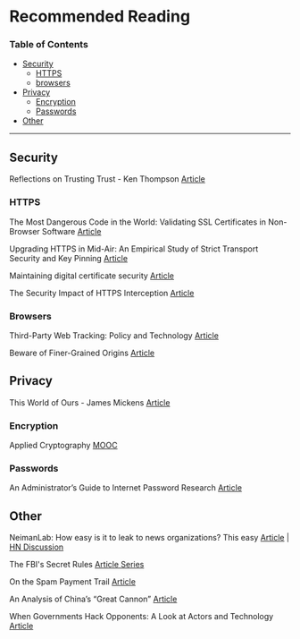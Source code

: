 # Recommended Reading

### Table of Contents
- [Security](#security)
  - [HTTPS](#https)
  - [browsers](#browsers)
- [Privacy](#privacy)
  - [Encryption](#encryption)
  - [Passwords](#passwords)
- [Other](#other)

<hr>

## Security
Reflections on Trusting Trust - Ken Thompson [Article](http://cm.bell-labs.co/who/ken/trust.html)

### HTTPS
The Most Dangerous Code in the World: Validating SSL Certificates in Non-Browser Software [Article](https://www.cs.utexas.edu/~shmat/shmat_ccs12.pdf)

Upgrading HTTPS in Mid-Air: An Empirical Study of Strict Transport Security and Key Pinning [Article](https://www.internetsociety.org/sites/default/files/Upgrading%20HTTPS%20in%20Mid-Air-%20An%20Empirical%20Study%20of%20Strict%20Transport%20Security%20and%20Key%20Pinning.pdf)

Maintaining digital certificate security [Article](https://security.googleblog.com/2015/03/maintaining-digital-certificate-security.html)

The Security Impact of HTTPS Interception [Article](https://zakird.com/papers/https_interception.pdf)

### Browsers
Third-Party Web Tracking: Policy and Technology [Article](https://cyberlaw.stanford.edu/files/publication/files/trackingsurvey12.pdf)

Beware of Finer-Grained Origins [Article](http://seclab.stanford.edu/websec/origins/fgo.pdf)

## Privacy
This World of Ours - James Mickens [Article](https://www.usenix.org/system/files/1401_08-12_mickens.pdf)

### Encryption
Applied Cryptography [MOOC](https://www.udacity.com/course/applied-cryptography--cs387)

### Passwords
An Administrator’s Guide to Internet Password Research [Article](https://www.usenix.org/system/files/conference/lisa14/lisa14-paper-florencio.pdf)

## Other
NeimanLab: How easy is it to leak to news organizations? This easy [Article](http://www.niemanlab.org/2017/01/how-easy-is-it-to-securely-leak-information-to-some-of-americas-top-news-organizations-this-easy/) | [HN Discussion](https://news.ycombinator.com/item?id=13500425)

The FBI's Secret Rules [Article Series](https://theintercept.com/series/the-fbis-secret-rules/)

On the Spam Payment Trail [Article](https://cseweb.ucsd.edu/~savage/papers/LoginInterview11.pdf)

An Analysis of China’s “Great Cannon” [Article](https://www.usenix.org/system/files/conference/foci15/foci15-paper-marczak.pdf)

When Governments Hack Opponents: A Look at Actors and Technology [Article](https://www.usenix.org/system/files/conference/usenixsecurity14/sec14-paper-marczak.pdf)
